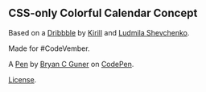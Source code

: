 ## CSS-only Colorful Calendar Concept

Based on a [Dribbble](https://dribbble.com/shots/2335073-Calendar-App-Animation) by [Kirill](https://dribbble.com/Sunnynsm) and [Ludmila Shevchenko](https://dribbble.com/LudmilaShevchenko).

Made for #CodeVember.

A [Pen](https://codepen.io/bgoonz/pen/vYmKQYj) by [Bryan C Guner](https://codepen.io/bgoonz) on [CodePen](https://codepen.io).

[License](https://codepen.io/bgoonz/pen/vYmKQYj/license).
